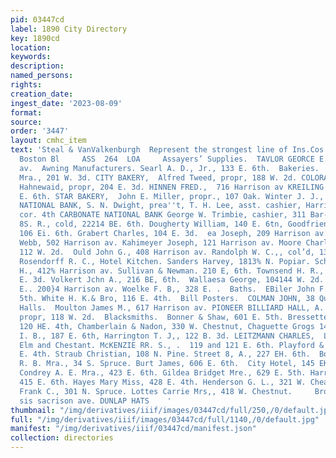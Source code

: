 ```yaml
---
pid: 03447cd
label: 1890 City Directory
key: 1890cd
location: 
keywords: 
description: 
named_persons: 
rights: 
creation_date: 
ingest_date: '2023-08-09'
format: 
source: 
order: '3447'
layout: cmhc_item
text: 'Steal & VanValkenburgh  Represent the strongest line of Ins.Cos.in city. 21-22
  Boston Bl     ASS  264  LOA     Assayers’ Supplies.  TAVLOR GEORCE E., 615 Harrison
  av.  Awning Manufacturers. Searl A. D., Jr., 133 E. 6th.  Bakeries.  Bean O. J.
  Mra., 201 W. 3d. CITY BAKERY,  Alfred Tweed, propr, 188 W. 2d. COLORADO BAKERY,  Robert
  Hahnewaid, propr, 204 E. 3d. HINNEN FRED.,  716 Harrison av KREILING LOUIS,  500
  E. 6th. STAR BAKERY,  John E. Miller, propr., 107 Oak. Winter J. J., 332 E. 6th.  Banks.  AMERICAN
  NATIONAL BANK, S. N. Dwight, prea''t, T. H. Lee, asst. cashier, Harrison av., se.
  cor. 4th CARBONATE NATIONAL BANK George W. Trimbie, cashier, 311 Bar- rison av.  Barbers.  Caulesberry
  8S. R., cold, 22214 BE. 6th. Dougherty William, 140 E. 6tn, Goodfriend Charles E.,
  106 Ei. 6th. Grabert Charles, 104 E. 3d.  ea Joseph, 209 Harrison av.  Kiseel &
  Webb, 502 Harrison av. Kahimeyer Joseph, 121 Harrison av. Moore Charles, col’d,
  112 W. 2d.  Ould John G., 408 Harrison av. Randolph W. C.,, col’d, 132 W. Chestnut.
  Rosendorff R. C., Hotel Kitchen. Sanders Harvey, 1813% N. Popiar. Schauer Jorer,
  H., 412% Harrison av. Sullivan & Newman. 210 E, 6th. Townsend H. R., col’d, 137
  E. 3d. Volkert Jchn A., 216 BE, 6th.  Wallaesa George, 104144 W. 2d.  Wittich Fred.
  E.. 200}4 Harrison av. Woelke F. B,, 328 E. .  Baths.  EBiler John F., 102-104 W.
  5th. White H. K.& Bro, 116 E. 4th.  Bill Posters.  COLMAN JOHN, 38 Quincy Bik.  Billiard
  Halls.  Moulton James M., 617 Harrison av. PIONEER BILLIARD HALL, A. F. Grundel,
  propr, 118 W. 2d.  Blacksmiths.  Bonner & Shaw, 601 E. 5th. Bressette David F.,
  120 HE. 4th, Chamberlain & Nadon, 330 W. Chestnut, Chaguette Grogs 143 W. Elm. Fountain
  I. B., 187 E. 6th, Harrington T. J,, 122 B. 3d. LEITZMANN CHARLES,  Leiter av, fronting
  Elm and Chestant. McKENZIE RR. S., .  119 and 121 E. 6th. Playford & Miller, 118
  E. 4th. Straub Christian, 108 N. Pine. Street 8, A., 227 EH. 6th.  Boarding Houses.  Ball
  R. B. Mra., 34 S. Spruce. Burt James, 606 E. 6th.  City Hotel, 145 EK. Chestnnt.
  Condrey A. E. Mra., 423 E. 6th. Gildea Bridget Mre., 629 E. 5th. Harrie Lizzie Mra.,
  415 E. 6th. Hayes Mary Miss, 428 E. 4th. Henderson G. L., 321 W. Cheatnut. Hepner
  Frank C., 301 N. Spruce. Lottes Carrie Mrs,, 418 W. Chestnut.     Brown & Morgan,
  sis sacrison ave. DUNLAP HATS    '
thumbnail: "/img/derivatives/iiif/images/03447cd/full/250,/0/default.jpg"
full: "/img/derivatives/iiif/images/03447cd/full/1140,/0/default.jpg"
manifest: "/img/derivatives/iiif/03447cd/manifest.json"
collection: directories
---
```

